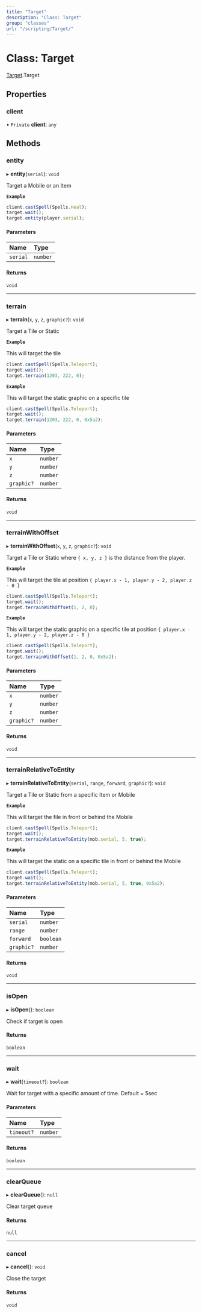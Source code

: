 ```yaml
---
title: "Target"
description: "Class: Target"
group: "classes"
url: "/scripting/Target/"
---
```


# Class: Target

[Target](/scripting/globals).Target

## Properties

### client

• `Private` **client**: `any`

## Methods

### entity

▸ **entity**(`serial`): `void`

Target a Mobile or an Item

**`Example`**

```ts
client.castSpell(Spells.Heal);
target.wait();
target.entity(player.serial);
```

#### Parameters

| Name | Type |
| :------ | :------ |
| `serial` | `number` |

#### Returns

`void`

___

### terrain

▸ **terrain**(`x`, `y`, `z`, `graphic?`): `void`

Target a Tile or Static

**`Example`**

This will target the tile
```ts
client.castSpell(Spells.Teleport);
target.wait();
target.terrain(1203, 222, 0);
```

**`Example`**

This will target the static graphic on a specific tile
```ts
client.castSpell(Spells.Teleport);
target.wait();
target.terrain(1203, 222, 0, 0x5a2);
```

#### Parameters

| Name | Type |
| :------ | :------ |
| `x` | `number` |
| `y` | `number` |
| `z` | `number` |
| `graphic?` | `number` |

#### Returns

`void`

___

### terrainWithOffset

▸ **terrainWithOffset**(`x`, `y`, `z`, `graphic?`): `void`

Target a Tile or Static where `{ x, y, z }` is the distance from the player.

**`Example`**

This will target the tile at position `{ player.x - 1, player.y - 2, player.z - 0 }`
```ts
client.castSpell(Spells.Teleport);
target.wait();
target.terrainWithOffset(1, 2, 0);
```

**`Example`**

This will target the static graphic on a specific tile at position `{ player.x - 1, player.y - 2, player.z - 0 }`
```ts
client.castSpell(Spells.Teleport);
target.wait();
target.terrainWithOffset(1, 2, 0, 0x5a2);
```

#### Parameters

| Name | Type |
| :------ | :------ |
| `x` | `number` |
| `y` | `number` |
| `z` | `number` |
| `graphic?` | `number` |

#### Returns

`void`

___

### terrainRelativeToEntity

▸ **terrainRelativeToEntity**(`serial`, `range`, `forward`, `graphic?`): `void`

Target a Tile or Static from a specific Item or Mobile

**`Example`**

This will target the file in front or behind the Mobile
```ts
client.castSpell(Spells.Teleport);
target.wait();
target.terrainRelativeToEntity(mob.serial, 5, true);
```

**`Example`**

This will target the static on a specific tile in front or behind the Mobile
```ts
client.castSpell(Spells.Teleport);
target.wait();
target.terrainRelativeToEntity(mob.serial, 5, true, 0x5a2);
```

#### Parameters

| Name | Type |
| :------ | :------ |
| `serial` | `number` |
| `range` | `number` |
| `forward` | `boolean` |
| `graphic?` | `number` |

#### Returns

`void`

___

### isOpen

▸ **isOpen**(): `boolean`

Check if target is open

#### Returns

`boolean`

___

### wait

▸ **wait**(`timeout?`): `boolean`

Wait for target with a specific amount of time. Default = 5sec

#### Parameters

| Name | Type |
| :------ | :------ |
| `timeout?` | `number` |

#### Returns

`boolean`

___

### clearQueue

▸ **clearQueue**(): ``null``

Clear target queue

#### Returns

``null``

___

### cancel

▸ **cancel**(): `void`

Close the target

#### Returns

`void`
